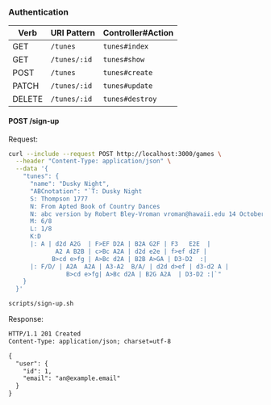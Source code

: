 ### Authentication

| Verb   | URI Pattern            | Controller#Action |
|--------|------------------------|-------------------|
| GET    | `/tunes`               | `tunes#index`     |
| GET    | `/tunes/:id`           | `tunes#show`      |
| POST   | `/tunes`               | `tunes#create`    |
| PATCH  | `/tunes/:id`           | `tunes#update`    |
| DELETE | `/tunes/:id`           | `tunes#destroy`   |

#### POST /sign-up

Request:

```sh
curl --include --request POST http://localhost:3000/games \
  --header "Content-Type: application/json" \
  --data '{
    "tunes": {
      "name": "Dusky Night",
      "ABCnotation": "`T: Dusky Night
      S: Thompson 1777
      N: From Apted Book of Country Dances
      N: abc version by Robert Bley-Vroman vroman@hawaii.edu 14 October 1996
      M: 6/8
      L: 1/8
      K:D
      |: A | d2d A2G  | F>EF D2A | B2A G2F | F3   E2E  |
             A2 A B2B | c>Bc A2A | d2d e2e | f>ef d2F |
            B>cd e>fg | A>Bc d2A | B2B A>GA | D3-D2  :|
      |: F/D/ | A2A  A2A | A3-A2  B/A/ | d2d d>ef | d3-d2 A |
                B>cd e>fg| A>Bc d2A | B2G A2A  | D3-D2 :|`"
    }
  }'
```

```sh
scripts/sign-up.sh
```

Response:

```md
HTTP/1.1 201 Created
Content-Type: application/json; charset=utf-8

{
  "user": {
    "id": 1,
    "email": "an@example.email"
  }
}
```
